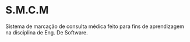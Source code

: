 # S.M.C.M
Sistema de marcação de consulta médica feito para fins de aprendizagem na disciplina de Eng. De Software.
